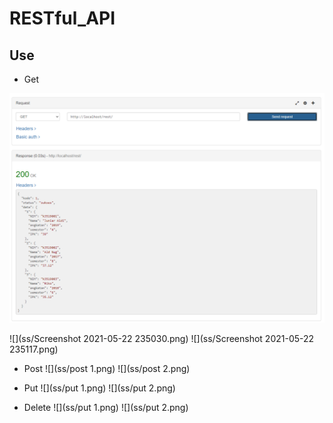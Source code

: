 # RESTful_API


## Use

- Get
<p align="center">
  <img src="ss/Screenshot 2021-05-22 235030.png" alt="accessibility text">
</p>
![](ss/Screenshot 2021-05-22 235030.png)
![](ss/Screenshot 2021-05-22 235117.png)


- Post
![](ss/post 1.png)
![](ss/post 2.png)



- Put 
![](ss/put 1.png)
![](ss/put 2.png)


- Delete
![](ss/put 1.png)
![](ss/put 2.png)
